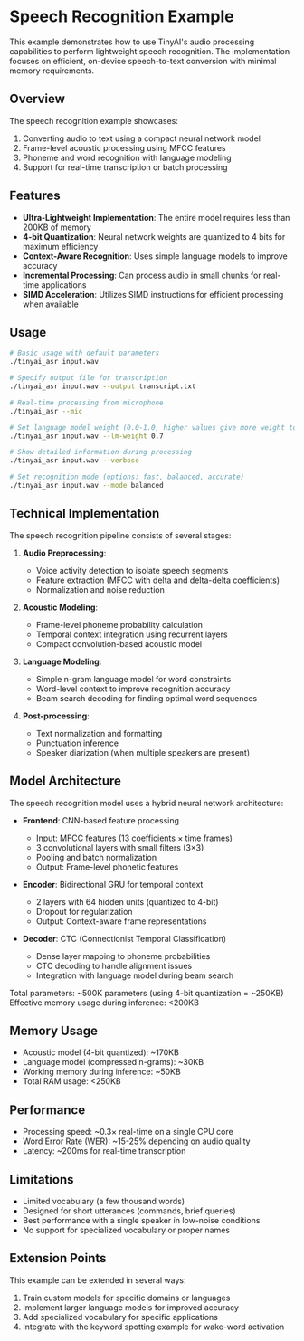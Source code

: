 # Speech Recognition Example

This example demonstrates how to use TinyAI's audio processing capabilities to perform lightweight speech recognition. The implementation focuses on efficient, on-device speech-to-text conversion with minimal memory requirements.

## Overview

The speech recognition example showcases:

1. Converting audio to text using a compact neural network model
2. Frame-level acoustic processing using MFCC features
3. Phoneme and word recognition with language modeling
4. Support for real-time transcription or batch processing

## Features

- **Ultra-Lightweight Implementation**: The entire model requires less than 200KB of memory
- **4-bit Quantization**: Neural network weights are quantized to 4 bits for maximum efficiency
- **Context-Aware Recognition**: Uses simple language models to improve accuracy
- **Incremental Processing**: Can process audio in small chunks for real-time applications
- **SIMD Acceleration**: Utilizes SIMD instructions for efficient processing when available

## Usage

```bash
# Basic usage with default parameters
./tinyai_asr input.wav

# Specify output file for transcription
./tinyai_asr input.wav --output transcript.txt

# Real-time processing from microphone
./tinyai_asr --mic

# Set language model weight (0.0-1.0, higher values give more weight to language model)
./tinyai_asr input.wav --lm-weight 0.7

# Show detailed information during processing
./tinyai_asr input.wav --verbose

# Set recognition mode (options: fast, balanced, accurate)
./tinyai_asr input.wav --mode balanced
```

## Technical Implementation

The speech recognition pipeline consists of several stages:

1. **Audio Preprocessing**:
   - Voice activity detection to isolate speech segments
   - Feature extraction (MFCC with delta and delta-delta coefficients)
   - Normalization and noise reduction

2. **Acoustic Modeling**:
   - Frame-level phoneme probability calculation
   - Temporal context integration using recurrent layers
   - Compact convolution-based acoustic model

3. **Language Modeling**:
   - Simple n-gram language model for word constraints
   - Word-level context to improve recognition accuracy
   - Beam search decoding for finding optimal word sequences

4. **Post-processing**:
   - Text normalization and formatting
   - Punctuation inference
   - Speaker diarization (when multiple speakers are present)

## Model Architecture

The speech recognition model uses a hybrid neural network architecture:

- **Frontend**: CNN-based feature processing
  - Input: MFCC features (13 coefficients × time frames)
  - 3 convolutional layers with small filters (3×3)
  - Pooling and batch normalization
  - Output: Frame-level phonetic features

- **Encoder**: Bidirectional GRU for temporal context
  - 2 layers with 64 hidden units (quantized to 4-bit)
  - Dropout for regularization
  - Output: Context-aware frame representations

- **Decoder**: CTC (Connectionist Temporal Classification)
  - Dense layer mapping to phoneme probabilities
  - CTC decoding to handle alignment issues
  - Integration with language model during beam search

Total parameters: ~500K parameters (using 4-bit quantization = ~250KB)  
Effective memory usage during inference: <200KB

## Memory Usage

- Acoustic model (4-bit quantized): ~170KB
- Language model (compressed n-grams): ~30KB
- Working memory during inference: ~50KB
- Total RAM usage: <250KB

## Performance

- Processing speed: ~0.3× real-time on a single CPU core
- Word Error Rate (WER): ~15-25% depending on audio quality
- Latency: ~200ms for real-time transcription

## Limitations

- Limited vocabulary (a few thousand words)
- Designed for short utterances (commands, brief queries)
- Best performance with a single speaker in low-noise conditions
- No support for specialized vocabulary or proper names

## Extension Points

This example can be extended in several ways:

1. Train custom models for specific domains or languages
2. Implement larger language models for improved accuracy
3. Add specialized vocabulary for specific applications
4. Integrate with the keyword spotting example for wake-word activation
